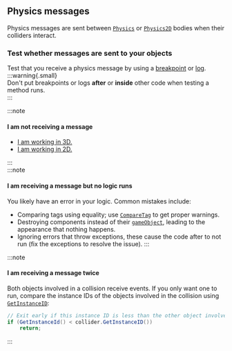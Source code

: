 ## Physics messages
Physics messages are sent between [`Physics`](https://docs.unity3d.com/ScriptReference/Physics.html) or [`Physics2D`](https://docs.unity3d.com/ScriptReference/Physics2D.html) bodies when their colliders interact.

### Test whether messages are sent to your objects
Test that you receive a physics message by using a [breakpoint](Debugging/Debugger.md) or [log](Debugging/Logging/How-to.md).  
:::warning{.small}  
Don't put breakpoints or logs **after** or **inside** other code when testing a method runs.  
:::

:::note
#### I am not receiving a message
- [I am working in 3D.](Physics%20Messages/1%203D%20Physics%20Messages.md)
- [I am working in 2D.](Physics%20Messages/1%202D%20Physics%20Messages.md)

:::  
:::note
#### I am receiving a message but no logic runs
You likely have an error in your logic. Common mistakes include:
- Comparing tags using equality; use [`CompareTag`](https://docs.unity3d.com/ScriptReference/GameObject.CompareTag.html) to get proper warnings.
- Destroying components instead of their [`gameObject`](https://docs.unity3d.com/ScriptReference/Component-gameObject.html), leading to the appearance that nothing happens.
- Ignoring errors that throw exceptions, these cause the code after to not run (fix the exceptions to resolve the issue).
:::

:::note
#### I am receiving a message twice
Both objects involved in a collision receive events.
If you only want one to run, compare the instance IDs of the objects involved in the collision using [`GetInstanceID`](https://docs.unity3d.com/ScriptReference/Object.GetInstanceID.html):

```csharp
// Exit early if this instance ID is less than the other object involved in the collision. 
if (GetInstanceId() < collider.GetInstanceID())
    return;
```
:::
